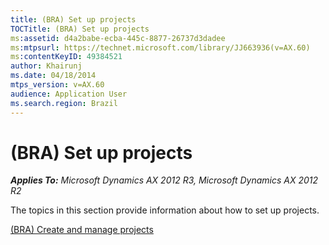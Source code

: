 ```yaml
---
title: (BRA) Set up projects
TOCTitle: (BRA) Set up projects
ms:assetid: d4a2babe-ecba-445c-8877-26737d3dadee
ms:mtpsurl: https://technet.microsoft.com/library/JJ663936(v=AX.60)
ms:contentKeyID: 49384521
author: Khairunj
ms.date: 04/18/2014
mtps_version: v=AX.60
audience: Application User
ms.search.region: Brazil
---
```


# (BRA) Set up projects 


_**Applies To:** Microsoft Dynamics AX 2012 R3, Microsoft Dynamics AX 2012 R2_

The topics in this section provide information about how to set up projects.

[(BRA) Create and manage projects](bra-create-and-manage-projects.md)

  


